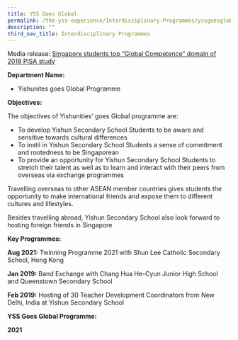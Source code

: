 ```yaml
---
title: YSS Goes Global
permalink: /the-yss-experience/Interdisciplinary-Programmes/yssgoesglobal/
description: ""
third_nav_title: Interdisciplinary Programmes
---
```

Media release: [Singapore students top “Global Competence” domain of 2018 PISA study](https://yishunsec-moe-edu-sg-admin.cwp.sg/accolades/school)

**Department Name:**

*   Yishunites goes Global Programme 

**Objectives:**

The objectives of Yishunities’ goes Global programme are:

*   To develop Yishun Secondary School Students to be aware and sensitive towards cultural differences
*   To instil in Yishun Secondary School Students a sense of commitment and rootedness to be Singaporean
*   To provide an opportunity for Yishun Secondary School Students to stretch their talent as well as to learn and interact with their peers from overseas via exchange programmes


Travelling overseas to other ASEAN member countries gives students the opportunity to make international friends and expose them to different cultures and lifestyles.


Besides travelling abroad, Yishun Secondary School also look forward to hosting foreign friends in Singapore


**Key Programmes:**

**Aug 2021:** Twinning Programme 2021 with Shun Lee Catholic Secondary School, Hong Kong

**Jan 2019:** Band Exchange with Chang Hua He-Cyun Junior High School and Queenstown Secondary School

**Feb 2019:** Hosting of 30 Teacher Development Coordinators from New Delhi, India at Yishun Secondary School


**YSS Goes Global Programme:**

**2021**